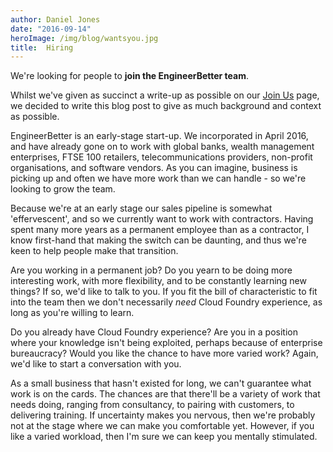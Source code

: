 ```yaml
---
author: Daniel Jones
date: "2016-09-14"
heroImage: /img/blog/wantsyou.jpg
title:  Hiring
---
```


We're looking for people to **join the EngineerBetter team**.

Whilst we've given as succinct a write-up as possible on our <a href="/join-us.html">Join Us</a> page, we decided to write this blog post to give as much background and context as possible.

<!--more-->

EngineerBetter is an early-stage start-up. We incorporated in April 2016, and have already gone on to work with global banks, wealth management enterprises, FTSE 100 retailers, telecommunications providers, non-profit organisations, and software vendors. As you can imagine, business is picking up and often we have more work than we can handle - so we're looking to grow the team.

Because we're at an early stage our sales pipeline is somewhat 'effervescent', and so we currently want to work with contractors. Having spent many more years as a permanent employee than as a contractor, I know first-hand that making the switch can be daunting, and thus we're keen to help people make that transition.

Are you working in a permanent job? Do you yearn to be doing more interesting work, with more flexibility, and to be constantly learning new things? If so, we'd like to talk to you. If you fit the bill of characteristic to fit into the team then we don't necessarily _need_ Cloud Foundry experience, as long as you're willing to learn.

Do you already have Cloud Foundry experience? Are you in a position where your knowledge isn't being exploited, perhaps because of enterprise bureaucracy? Would you like the chance to have more varied work? Again, we'd like to start a conversation with you.

As a small business that hasn't existed for long, we can't guarantee what work is on the cards. The chances are that there'll be a variety of work that needs doing, ranging from consultancy, to pairing with customers, to delivering training. If uncertainty makes you nervous, then we're probably not at the stage where we can make you comfortable yet. However, if you like a varied workload, then I'm sure we can keep you mentally stimulated.